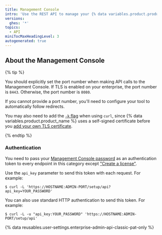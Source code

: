 ```yaml
---
title: Management Console
intro: 'Use the REST API to manage your {% data variables.product.product_name %} installation.'
versions:
  ghes: '*'
topics:
  - API
miniTocMaxHeadingLevel: 3
autogenerated: true
---
```


## About the Management Console

{% tip %}

You should explicitly set the port number when making API calls to the Management Console. If TLS is enabled on your enterprise, the port number is `8443`. Otherwise, the port number is `8080`.

If you cannot provide a port number, you'll need to configure your tool to automatically follow redirects.

You may also need to add the [`-k` flag](http://curl.haxx.se/docs/manpage.html#-k) when using `curl`, since {% data variables.product.product_name %} uses a self-signed certificate before you [add your own TLS certificate](/enterprise/admin/guides/installation/configuring-tls/).

{% endtip %}

### Authentication

You need to pass your [Management Console password](/enterprise/admin/articles/accessing-the-management-console/) as an authentication token to every endpoint in this category except ["Create a license"](#create-a-github-enterprise-server-license).

Use the `api_key` parameter to send this token with each request. For example:

```shell
$ curl -L 'https://HOSTNAME:ADMIN-PORT/setup/api?api_key=YOUR_PASSWORD'
```

You can also use standard HTTP authentication to send this token. For example:

```shell
$ curl -L -u "api_key:YOUR_PASSWORD" 'https://HOSTNAME:ADMIN-PORT/setup/api'
```

{% data reusables.user-settings.enterprise-admin-api-classic-pat-only %}


<!-- Content after this section is automatically generated -->
